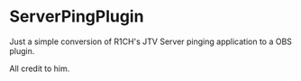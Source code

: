 ServerPingPlugin
================

Just a simple conversion of R1CH's JTV Server pinging application to a OBS plugin.

All credit to him.
